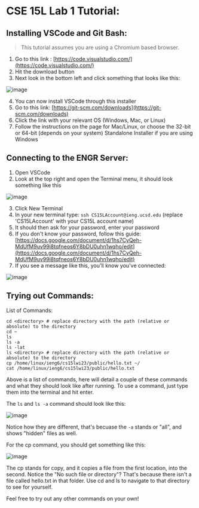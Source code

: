 # CSE 15L Lab 1 Tutorial: 

## Installing VSCode and Git Bash: 
 >This tutorial assumes you are using a Chromium based browser.
 
 1. Go to this link : [https://code.visualstudio.com/](https://code.visualstudio.com/)
 2. Hit the download button
 3. Next look in the bottom left and click something that looks like this:
 
![image](https://user-images.githubusercontent.com/122490362/211927169-90e6b3bb-197b-4e24-8f03-2cfe448a9444.png)

 4. You can now install VSCode through this installer
 5. Go to this link: [https://git-scm.com/downloads](https://git-scm.com/downloads)
 6. Click the link with your relevant OS (Windows, Mac, or Linux)
 7. Follow the instructions on the page for Mac/Linux, or choose the 32-bit or 64-bit (depends on your system) Standalone Installer if you are using Windows
 
## Connecting to the ENGR Server:

1. Open VSCode
2. Look at the top right and open the Terminal menu, it should look something like this

![image](https://user-images.githubusercontent.com/122490362/211928318-cc1d49af-e923-4512-a88e-753eb5ef876c.png)

3. Click New Terminal
4. In your new terminal type: `ssh CS15LAccount@ieng.ucsd.edu` (replace 'CS15LAccount' with your CS15L account name)
6. It should then ask for your password, enter your password
7. If you don't know your password, follow this guide: [https://docs.google.com/document/d/1hs7CyQeh-MdUfM9uv99i8tqfneos6Y8bDU0uhn1wqho/edit](https://docs.google.com/document/d/1hs7CyQeh-MdUfM9uv99i8tqfneos6Y8bDU0uhn1wqho/edit)
8. If you see a message like this, you'll know you've connected:

![image](https://user-images.githubusercontent.com/122490362/211930465-746a7a7e-4d07-4623-b848-0200ea8f25f0.png)

## Trying out Commands:

List of Commands:
```
cd <directory> # replace directory with the path (relative or absolute) to the directory
cd ~
ls 
ls -a
ls -lat
ls <directory> # replace directory with the path (relative or absolute) to the directory
cp /home/linux/ieng6/cs15lwi23/public/hello.txt ~/
cat /home/linux/ieng6/cs15lwi23/public/hello.txt
```

Above is a list of commands, here will detail a couple of these commands and what they should look like after running.
To use a command, just type them into the terminal and hit enter.

The `ls` and `ls -a` command should look like this:

![image](https://user-images.githubusercontent.com/122490362/211931591-fba9b68f-60cd-48f0-aa3b-1e2794e7f53a.png)

Notice how they are different, that's becuase the `-a` stands or "all", and shows "hidden" files as well.

For the cp command, you should get something like this:

![image](https://user-images.githubusercontent.com/122490362/211931321-ec745c7a-949c-41c0-a5fd-7faad4c88e6a.png)

The cp stands for copy, and it copies a file from the first location, into the second. Notice the "No such file or directory"? That's because there isn't a file called hello.txt in that folder. Use cd and ls to navigate to that directory to see for yourself.

Feel free to try out any other commands on your own!

